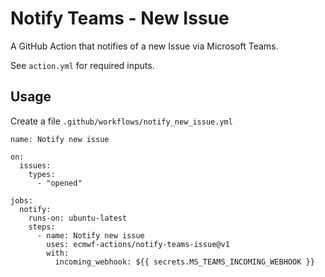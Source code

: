 # Notify Teams - New Issue

A GitHub Action that notifies of a new Issue via Microsoft Teams.

See `action.yml` for required inputs.

## Usage

Create a file `.github/workflows/notify_new_issue.yml`

```
name: Notify new issue

on:
  issues:
    types:
      - "opened"

jobs:
  notify:
    runs-on: ubuntu-latest
    steps:
      - name: Notify new issue
        uses: ecmwf-actions/notify-teams-issue@v1
        with:
          incoming_webhook: ${{ secrets.MS_TEAMS_INCOMING_WEBHOOK }}
```
